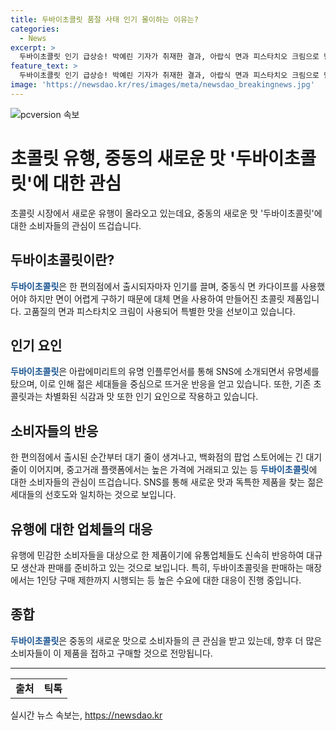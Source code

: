 ```yaml
---
title: 두바이초콜릿 품절 사태 인기 몰이하는 이유는?
categories:
  - News
excerpt: >
  두바이초콜릿 인기 급상승! 박예린 기자가 취재한 결과, 아랍식 면과 피스타치오 크림으로 만들어지는 이 초콜릿은 SNS에서 화제를 모으며 가게들과 온라인에서 동시에 폭발적으로 판매되고 있다. 소비자들은 특이한 맛과 식감에 매료되어 구매 의욕을 드러내며, 유통업체들도 이에 발빠르게 대응하고 있다. SNS를 통해 유행에 민감한 소비자들이 이 제품에 열광하는 가운데, 먹거리 유행에 대한 빠른 업체들의 대응이 주목받고 있다.
feature_text: >
  두바이초콜릿 인기 급상승! 박예린 기자가 취재한 결과, 아랍식 면과 피스타치오 크림으로 만들어지는 이 초콜릿은 SNS에서 화제를 모으며 가게들과 온라인에서 동시에 폭발적으로 판매되고 있다. 소비자들은 특이한 맛과 식감에 매료되어 구매 의욕을 드러내며, 유통업체들도 이에 발빠르게 대응하고 있다. SNS를 통해 유행에 민감한 소비자들이 이 제품에 열광하는 가운데, 먹거리 유행에 대한 빠른 업체들의 대응이 주목받고 있다.
image: 'https://newsdao.kr/res/images/meta/newsdao_breakingnews.jpg'
---
```


<p><img src="https://newsdao.kr/res/images/meta/newsdao_breakingnews.jpg" alt="pcversion 속보" /></p>

<h1>초콜릿 유행, 중동의 새로운 맛 '두바이초콜릿'에 대한 관심</h1>

<p data-ke-size="size16">초콜릿 시장에서 새로운 유행이 올라오고 있는데요, 중동의 새로운 맛 '두바이초콜릿'에 대한 소비자들의 관심이 뜨겁습니다.</p>

<h2 data-ke-size="size26">두바이초콜릿이란?</h2>

<p><b><span style="color: #1a5490;">두바이초콜릿</span></b>은 한 편의점에서 출시되자마자 인기를 끌며, 중동식 면 카다이프를 사용했어야 하지만 면이 어렵게 구하기 때문에 대체 면을 사용하여 만들어진 초콜릿 제품입니다. 고품질의 면과 피스타치오 크림이 사용되어 특별한 맛을 선보이고 있습니다.</p>

<h2 data-ke-size="size26">인기 요인</h2>

<p><b><span style="color: #1a5490;">두바이초콜릿</span></b>은 아랍에미리트의 유명 인플루언서를 통해 SNS에 소개되면서 유명세를 탔으며, 이로 인해 젊은 세대들을 중심으로 뜨거운 반응을 얻고 있습니다. 또한, 기존 초콜릿과는 차별화된 식감과 맛 또한 인기 요인으로 작용하고 있습니다.</p>

<h2 data-ke-size="size26">소비자들의 반응</h2>

<p>한 편의점에서 출시된 순간부터 대기 줄이 생겨나고, 백화점의 팝업 스토어에는 긴 대기 줄이 이어지며, 중고거래 플랫폼에서는 높은 가격에 거래되고 있는 등 <b><span style="color: #1a5490;">두바이초콜릿</span></b>에 대한 소비자들의 관심이 뜨겁습니다. SNS를 통해 새로운 맛과 독특한 제품을 찾는 젊은 세대들의 선호도와 일치하는 것으로 보입니다.</p>

<h2 data-ke-size="size26">유행에 대한 업체들의 대응</h2>

<p>유행에 민감한 소비자들을 대상으로 한 제품이기에 유통업체들도 신속히 반응하여 대규모 생산과 판매를 준비하고 있는 것으로 보입니다. 특히, 두바이초콜릿을 판매하는 매장에서는 1인당 구매 제한까지 시행되는 등 높은 수요에 대한 대응이 진행 중입니다.</p>

<h2 data-ke-size="size26">종합</h2>

<p><b><span style="color: #1a5490;">두바이초콜릿</span></b>은 중동의 새로운 맛으로 소비자들의 큰 관심을 받고 있는데, 향후 더 많은 소비자들이 이 제품을 접하고 구매할 것으로 전망됩니다.</p>

<hr>

<table>
  <tbody>
    <tr>
      <td style="text-align: center; height: 17px;"><b>출처</b></td>
      <td style="text-align: center; height: 17px;"><b>틱톡</b></td>
    </tr>
  </tbody>
</table>
실시간 뉴스 속보는, <a href="https://newsdao.kr" rel="dofollow">https://newsdao.kr</a>


